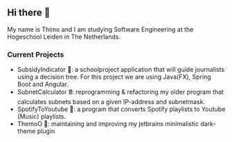 ## Hi there 👋
My name is Thimo and I am studying Software Engineering at the Hogeschool Leiden in The Netherlands.
<!--
**Th7mo/Th7mo** is a ✨ _special_ ✨ repository because its `README.md` (this file) appears on your GitHub profile.

Here are some ideas to get you started:

- 🔭 I’m currently working on ...
- 🌱 I’m currently learning ...
- 👯 I’m looking to collaborate on ...
- 🤔 I’m looking for help with ...
- 💬 Ask me about ...
- 📫 How to reach me: ...
- 😄 Pronouns: ...
- ⚡ Fun fact: ...
-->


### Current Projects
- SubsidyIndicator 🌳: a schoolproject application that will guide journalists using a decision tree. For this project we are using Java(FX), Spring Boot and Angular. 
- SubnetCalculator 🖩: reprogramming & refactoring my older program that calculates subnets based on a given IP-address and subnetmask.
- SpotifyToYoutube 🎵: a program that converts Spotify playlists to Youtube (Music) playlists.
- ThemoO 🔌: maintaining and improving my jetbrains minimalistic dark-theme plugin 
